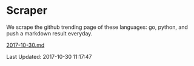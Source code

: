 # Scraper

We scrape the github trending page of these languages: go, python, and push a markdown result everyday.

[2017-10-30.md](https://github.com/borays/Scraper/blob/master/2017-10-30.md)

Last Updated: 2017-10-30 11:17:47